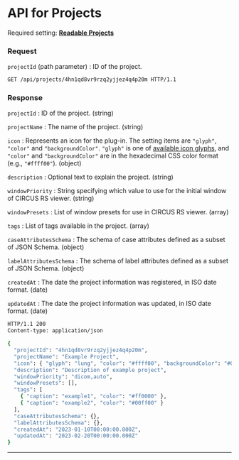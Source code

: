 # API for Projects

<ApiPreamble verb="get" path="/projects/:projectId" />

Required setting: [**Readable Projects**](../../../docs/admin/group-settings#project-settings)

### Request

`projectId` (path parameter)
: ID of the project.

```bash title="Example"
GET /api/projects/4hn1qd8vr9rzq2yjjez4q4p20m HTTP/1.1
```

### Response

`projectId`
: ID of the project. (string)

`projectName`
: The name of the project. (string)

`icon`
: Represents an icon for the plug-in. The setting items are `"glyph"`, `"color"` and `"backgroundColor"`. `"glyph"` is one of [available icon glyphs](./plugins#AvailableIconGlyphs), and `"color"` and `"backgroundColor"` are in the hexadecimal CSS color format (e.g., `"#ffff00"`). (object)

`description`
: Optional text to explain the project. (string)

`windowPriority`
: String specifying which value to use for the initial window of CIRCUS RS viewer. (string)

`windowPresets`
: List of window presets for use in CIRCUS RS viewer. (array)

`tags`
: List of tags available in the project. (array)

`caseAttributesSchema`
: The schema of case attributes defined as a subset of JSON Schema. (object)

`labelAttributesSchema`
: The schema of label attributes defined as a subset of JSON Schema. (object)

`createdAt`
: The date the project information was registered, in ISO date format. (date)

`updatedAt`
: The date the project information was updated, in ISO date format. (date)

```bash title="Example"
HTTP/1.1 200
Content-type: application/json

{
  "projectId": "4hn1qd8vr9rzq2yjjez4q4p20m",
  "projectName": "Example Project",
  "icon": { "glyph": "lung", "color": "#ffff00", "backgroundColor": "#00ffff" },
  "description": "Description of example project",
  "windowPriority": "dicom,auto",
  "windowPresets": [],
  "tags": [
    { "caption": "example1", "color": "#ff0000" },
    { "caption": "example2", "color": "#00ff00" }
  ],
  "caseAttributesSchema": {},
  "labelAttributesSchema": {},
  "createdAt": "2023-01-10T00:00:00.000Z",
  "updatedAt": "2023-02-20T00:00:00.000Z"
}
```

---
